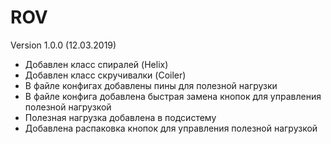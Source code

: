 # ROV

Version 1.0.0 (12.03.2019)

- Добавлен класс спиралей (Helix)
- Добавлен класс скручивалки (Coiler)
- В файле конфигах добавлены пины для полезной нагрузки
- В файле конфига добавлена быстрая замена кнопок для управления полезной нагрузкой
- Полезная нагрузка добавлена в подсистему
- Добавлена распаковка кнопок для управления полезной нагрузкой
